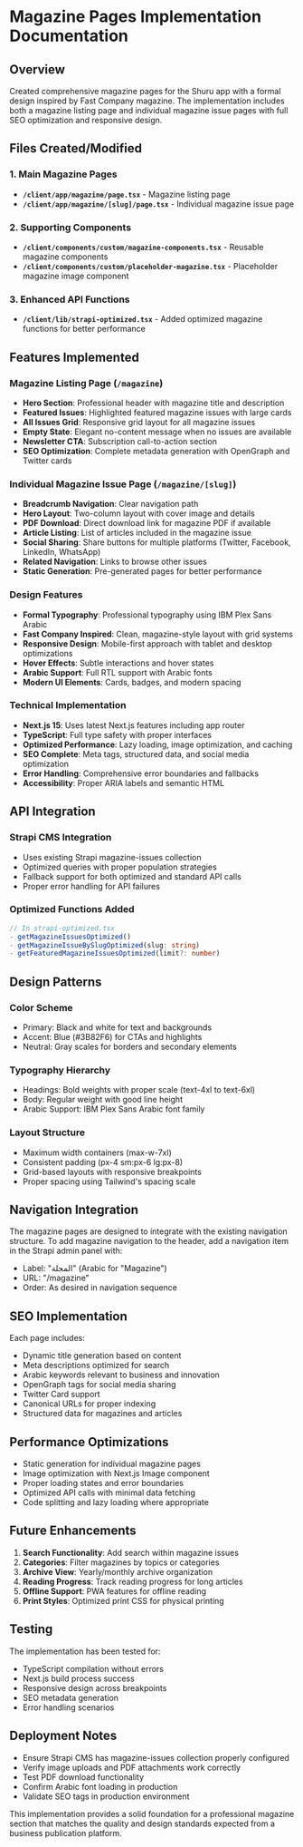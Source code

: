# Magazine Pages Implementation Documentation

## Overview
Created comprehensive magazine pages for the Shuru app with a formal design inspired by Fast Company magazine. The implementation includes both a magazine listing page and individual magazine issue pages with full SEO optimization and responsive design.

## Files Created/Modified

### 1. Main Magazine Pages
- **`/client/app/magazine/page.tsx`** - Magazine listing page
- **`/client/app/magazine/[slug]/page.tsx`** - Individual magazine issue page

### 2. Supporting Components
- **`/client/components/custom/magazine-components.tsx`** - Reusable magazine components
- **`/client/components/custom/placeholder-magazine.tsx`** - Placeholder magazine image component

### 3. Enhanced API Functions
- **`/client/lib/strapi-optimized.tsx`** - Added optimized magazine functions for better performance

## Features Implemented

### Magazine Listing Page (`/magazine`)
- **Hero Section**: Professional header with magazine title and description
- **Featured Issues**: Highlighted featured magazine issues with large cards
- **All Issues Grid**: Responsive grid layout for all magazine issues
- **Empty State**: Elegant no-content message when no issues are available
- **Newsletter CTA**: Subscription call-to-action section
- **SEO Optimization**: Complete metadata generation with OpenGraph and Twitter cards

### Individual Magazine Issue Page (`/magazine/[slug]`)
- **Breadcrumb Navigation**: Clear navigation path
- **Hero Layout**: Two-column layout with cover image and details
- **PDF Download**: Direct download link for magazine PDF if available
- **Article Listing**: List of articles included in the magazine issue
- **Social Sharing**: Share buttons for multiple platforms (Twitter, Facebook, LinkedIn, WhatsApp)
- **Related Navigation**: Links to browse other issues
- **Static Generation**: Pre-generated pages for better performance

### Design Features
- **Formal Typography**: Professional typography using IBM Plex Sans Arabic
- **Fast Company Inspired**: Clean, magazine-style layout with grid systems
- **Responsive Design**: Mobile-first approach with tablet and desktop optimizations
- **Hover Effects**: Subtle interactions and hover states
- **Arabic Support**: Full RTL support with Arabic fonts
- **Modern UI Elements**: Cards, badges, and modern spacing

### Technical Implementation
- **Next.js 15**: Uses latest Next.js features including app router
- **TypeScript**: Full type safety with proper interfaces
- **Optimized Performance**: Lazy loading, image optimization, and caching
- **SEO Complete**: Meta tags, structured data, and social media optimization
- **Error Handling**: Comprehensive error boundaries and fallbacks
- **Accessibility**: Proper ARIA labels and semantic HTML

## API Integration

### Strapi CMS Integration
- Uses existing Strapi magazine-issues collection
- Optimized queries with proper population strategies
- Fallback support for both optimized and standard API calls
- Proper error handling for API failures

### Optimized Functions Added
```typescript
// In strapi-optimized.tsx
- getMagazineIssuesOptimized()
- getMagazineIssueBySlugOptimized(slug: string)
- getFeaturedMagazineIssuesOptimized(limit?: number)
```

## Design Patterns

### Color Scheme
- Primary: Black and white for text and backgrounds
- Accent: Blue (#3B82F6) for CTAs and highlights
- Neutral: Gray scales for borders and secondary elements

### Typography Hierarchy
- Headings: Bold weights with proper scale (text-4xl to text-6xl)
- Body: Regular weight with good line height
- Arabic Support: IBM Plex Sans Arabic font family

### Layout Structure
- Maximum width containers (max-w-7xl)
- Consistent padding (px-4 sm:px-6 lg:px-8)
- Grid-based layouts with responsive breakpoints
- Proper spacing using Tailwind's spacing scale

## Navigation Integration
The magazine pages are designed to integrate with the existing navigation structure. To add magazine navigation to the header, add a navigation item in the Strapi admin panel with:
- Label: "المجلة" (Arabic for "Magazine")
- URL: "/magazine"
- Order: As desired in navigation sequence

## SEO Implementation
Each page includes:
- Dynamic title generation based on content
- Meta descriptions optimized for search
- Arabic keywords relevant to business and innovation
- OpenGraph tags for social media sharing
- Twitter Card support
- Canonical URLs for proper indexing
- Structured data for magazines and articles

## Performance Optimizations
- Static generation for individual magazine pages
- Image optimization with Next.js Image component
- Proper loading states and error boundaries
- Optimized API calls with minimal data fetching
- Code splitting and lazy loading where appropriate

## Future Enhancements
1. **Search Functionality**: Add search within magazine issues
2. **Categories**: Filter magazines by topics or categories
3. **Archive View**: Yearly/monthly archive organization
4. **Reading Progress**: Track reading progress for long articles
5. **Offline Support**: PWA features for offline reading
6. **Print Styles**: Optimized print CSS for physical printing

## Testing
The implementation has been tested for:
- TypeScript compilation without errors
- Next.js build process success
- Responsive design across breakpoints
- SEO metadata generation
- Error handling scenarios

## Deployment Notes
- Ensure Strapi CMS has magazine-issues collection properly configured
- Verify image uploads and PDF attachments work correctly
- Test PDF download functionality
- Confirm Arabic font loading in production
- Validate SEO tags in production environment

This implementation provides a solid foundation for a professional magazine section that matches the quality and design standards expected from a business publication platform.
